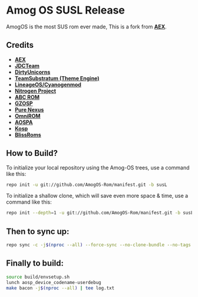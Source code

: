 <p align="center">
</p>

Amog OS SUSL Release
===========
AmogOS is the most SUS rom ever made, This is a fork from [**AEX**](https://github.com/aospextended).

Credits
-------
* [**AEX**](https://github.com/aospextended)
* [**JDCTeam**](https://github.com/AOSP-JF-MM)
* [**DirtyUnicorns**](https://github.com/DirtyUnicorns)
* [**TeamSubstratum (Theme Engine)**](https://github.com/Substratum)
* [**LineageOS/Cyanogenmod**](https://github.com/LineageOS)
* [**Nitrogen Project**](https://github.com/nitrogen-project)
* [**ABC ROM**](https://github.com/ezio84)
* [**GZOSP**](https://github.com/GZOSP)
* [**Pure Nexus**](https://github.com/PureNexusProject)
* [**OmniROM**](https://github.com/omnirom/)
* [**AOSPA**](https://github.com/aospa/)
* [**Kosp**](https://github.com/AOSP-Krypton)
* [**BlissRoms**](https://github.com/BlissRoms)

How to Build?
-------------

To initialize your local repository using the Amog-OS trees, use a 
command like this:

```bash
repo init -u git://github.com/AmogOS-Rom/manifest.git -b susL
```
To initialize a shallow clone, which will save even more space & time, use a command like this:

```bash
repo init --depth=1 -u git://github.com/AmogOS-Rom/manifest.git -b susL
```

Then to sync up:
----------------

```bash
repo sync -c -j$(nproc --all) --force-sync --no-clone-bundle --no-tags
```
Finally to build:
-----------------

```bash
source build/envsetup.sh
lunch aosp_device_codename-userdebug
make bacon -j$(nproc --all) | tee log.txt
```
